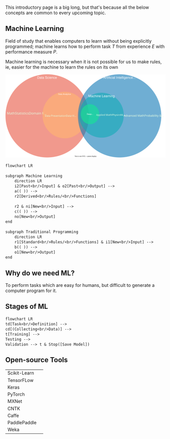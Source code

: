 This introductory page is a big long, but that's because all the below concepts are common to every upcoming topic.

## Machine Learning

Field of study that enables computers to learn without being explicitly programmed; machine learns how to perform task $T$ from experience $E$ with performance measure $P$.

Machine learning is necessary when it is not possible for us to make rules, ie, easier for the machine to learn the rules on its own

![img](./../assets/overview_ai_ml_dl_ds.svg)

```mermaid
flowchart LR

subgraph Machine Learning
	direction LR
	i2[Past<br/>Input] & o2[Past<br/>Output] -->
	a(( )) -->
	r2[Derived<br/>Rules/<br/>Functions]
	
	r2 & ni[New<br/>Input] -->
	c(( )) -->
	no[New<br/>Output]
end

subgraph Traditional Programming
	direction LR
	r1[Standard<br/>Rules/<br/>Functions] & i1[New<br/>Input] -->
	b(( )) -->
	o1[New<br/>Output]
end
```

## Why do we need ML?

To perform tasks which are easy for humans, but difficult to generate a computer program for it.

## Stages of ML

```mermaid
flowchart LR
td[Task<br/>Definition] -->
cd[(Collecting<br/>Data)] -->
t[Training] -->
Testing -->
Validation --> t & Stop([Save Model])
```

## Open-source Tools

|              |      |
| ------------ | ---- |
| Scikit-Learn |      |
| TensorFLow   |      |
| Keras        |      |
| PyTorch      |      |
| MXNet        |      |
| CNTK         |      |
| Caffe        |      |
| PaddlePaddle |      |
| Weka         |      |

